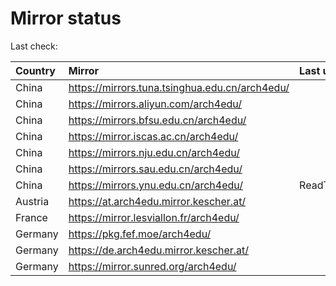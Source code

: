<script src="./time.js"></script>
# Mirror status
Last check: <script type="text/javascript">localize(1695472221.070646);</script>

|Country|Mirror|Last update|
|:------|:-----|:----------|
|China|https://mirrors.tuna.tsinghua.edu.cn/arch4edu/|<script type="text/javascript">localize(1695450594);</script>|
|China|https://mirrors.aliyun.com/arch4edu/|<script type="text/javascript">localize(1695364265);</script>|
|China|https://mirrors.bfsu.edu.cn/arch4edu/|<script type="text/javascript">localize(1695450594);</script>|
|China|https://mirror.iscas.ac.cn/arch4edu/|<script type="text/javascript">localize(1695450594);</script>|
|China|https://mirrors.nju.edu.cn/arch4edu/|<script type="text/javascript">localize(1695407432);</script>|
|China|https://mirrors.sau.edu.cn/arch4edu/|<script type="text/javascript">localize(1695407432);</script>|
|China|https://mirrors.ynu.edu.cn/arch4edu/|ReadTimeout|
|Austria|https://at.arch4edu.mirror.kescher.at/|<script type="text/javascript">localize(1695450594);</script>|
|France|https://mirror.lesviallon.fr/arch4edu/|<script type="text/javascript">localize(1695407432);</script>|
|Germany|https://pkg.fef.moe/arch4edu/|<script type="text/javascript">localize(1695450594);</script>|
|Germany|https://de.arch4edu.mirror.kescher.at/|<script type="text/javascript">localize(1695450594);</script>|
|Germany|https://mirror.sunred.org/arch4edu/|<script type="text/javascript">localize(1695450594);</script>|

<script src="./tablefilter/tablefilter.js"></script>
<script src="./table.js"></script>